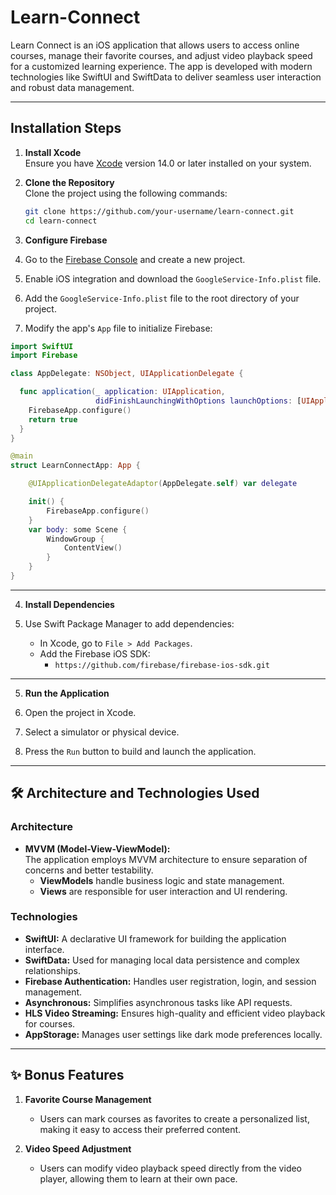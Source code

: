 # Learn-Connect

Learn Connect is an iOS application that allows users to access online courses, manage their favorite courses, and adjust video playback speed for a customized learning experience. The app is developed with modern technologies like SwiftUI and SwiftData to deliver seamless user interaction and robust data management.

---

## Installation Steps

1. **Install Xcode**  
   Ensure you have [Xcode](https://developer.apple.com/xcode/) version 14.0 or later installed on your system.

2. **Clone the Repository**  
   Clone the project using the following commands:
   ```bash
   git clone https://github.com/your-username/learn-connect.git
   cd learn-connect

3. **Configure Firebase**

1. Go to the [Firebase Console](https://console.firebase.google.com/) and create a new project.  
2. Enable iOS integration and download the `GoogleService-Info.plist` file.  
3. Add the `GoogleService-Info.plist` file to the root directory of your project.  
4. Modify the app's `App` file to initialize Firebase:  

```swift
import SwiftUI
import Firebase

class AppDelegate: NSObject, UIApplicationDelegate {

  func application(_ application: UIApplication,
                   didFinishLaunchingWithOptions launchOptions: [UIApplication.LaunchOptionsKey : Any]? = nil) -> Bool {
    FirebaseApp.configure()
    return true
  }
}

@main
struct LearnConnectApp: App {

    @UIApplicationDelegateAdaptor(AppDelegate.self) var delegate

    init() {
        FirebaseApp.configure()
    }
    var body: some Scene {
        WindowGroup {
            ContentView()
        }
    }
}
```

---

4. **Install Dependencies**

1. Use Swift Package Manager to add dependencies:
   - In Xcode, go to `File > Add Packages`.
   - Add the Firebase iOS SDK:
     - `https://github.com/firebase/firebase-ios-sdk.git`

---

5. **Run the Application**

1. Open the project in Xcode.
2. Select a simulator or physical device.
3. Press the `Run` button to build and launch the application.

---

## 🛠️ Architecture and Technologies Used

### Architecture

- **MVVM (Model-View-ViewModel):**  
  The application employs MVVM architecture to ensure separation of concerns and better testability.  
  - **ViewModels** handle business logic and state management.
  - **Views** are responsible for user interaction and UI rendering.

### Technologies

- **SwiftUI:** A declarative UI framework for building the application interface.  
- **SwiftData:** Used for managing local data persistence and complex relationships.  
- **Firebase Authentication:** Handles user registration, login, and session management.  
- **Asynchronous:** Simplifies asynchronous tasks like API requests.  
- **HLS Video Streaming:** Ensures high-quality and efficient video playback for courses.  
- **AppStorage:** Manages user settings like dark mode preferences locally.

---

## ✨ Bonus Features

1. **Favorite Course Management**  
   - Users can mark courses as favorites to create a personalized list, making it easy to access their preferred content.

2. **Video Speed Adjustment**  
   - Users can modify video playback speed directly from the video player, allowing them to learn at their own pace.
   
